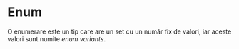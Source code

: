# Enum

O enumerare este un tip care are un set cu un număr fix de valori, iar aceste valori sunt numite *enum variants*.
